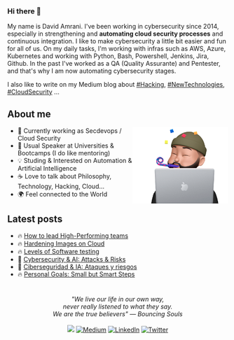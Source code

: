 ### Hi there 👋

My name is David Amrani. I've been working in cybersecurity since 2014,
especially in strengthening and **automating cloud security processes**
and continuous integration. I like to make cybersecurity a little bit 
easier and fun for all of us. On my daily tasks, I'm working with infras
such as AWS, Azure, Kubernetes and working with Python, Bash, Powershell,
Jenkins, Jira, Github. In the past I've worked as a QA (Quality Assurante)
and Pentester, and that's why I am now automating cybersecurity stages.

I also like to write on my Medium blog about 
[#Hacking](https://davidmoremad.medium.com/list/hacking-1a6c8e8ee8e8),
[#NewTechnologies](https://medium.com/@davidmoremad/list/new-technologies-484f37bcd41d),
[#CloudSecurity](https://davidmoremad.medium.com/list/cloud-security-bd7fb6a35f82) ...

## About me

<img align="right" height="175" src="party_working.png">

* 💼 Currently working as Secdevops / Cloud Security
* 🎤 Usual Speaker at Universities & Bootcamps (I do like mentoring)
* 💡 Studing & Interested on Automation & Artificial Intelligence
* ☕ Love to talk about Philosophy, Technology, Hacking, Cloud...
* 🌍 Feel connected to the World

## Latest posts

- 🔥 [How to lead High-Performing teams](https://medium.com/geekculture/how-to-lead-high-performing-teams-96d415b1d920)
- 🔥 [Hardening Images on Cloud](https://medium.com/swlh/hardening-images-on-cloud-b4269944ee6c?sk=e4b101a5a8aca61e825915c686eefbd7)
- 🔥 [Levels of Software testing](https://medium.com/swlh/levels-of-software-testing-b943ce41a2c7?sk=2abeb1b32c6fbe26b23c8d7f300d1a37)<!-- BLOG-POST-LIST:START -->
 - 🍺 [Cybersecurity &amp; AI: Attacks &amp; Risks](https://medium.com/swlh/cybersecurity-ai-attacks-risks-c964d53ec7ad?source=rss-1cc1eb754cc6------2)
 - 🚀 [Ciberseguridad &amp; IA: Ataques y riesgos](https://medium.com/la-region-vulnerable/ciberseguridad-ia-ataques-y-riesgos-f990b732af59?source=rss-1cc1eb754cc6------2)
 - 🔥 [Personal Goals: Small but Smart Steps](https://medium.com/geekculture/personal-goals-small-but-smart-steps-b5b3e9f33b1c?source=rss-1cc1eb754cc6------2)<!-- BLOG-POST-LIST:END -->

#

<p align="center">
<i>
"We live our life in our own way,<br>
never really listened to what they say. <br>
We are the true believers" — Bouncing Souls
</i>

<br>
<br>
<a target="_blank" href="mailto:davidmoremad@gmail.com"><img src="https://img.shields.io/badge/-Email-D14836?style=for-the-badge&logo=Gmail&logoColor=white"></img></a>
<a target="_blank" href="https://medium.com/@davidmoremad"><img alt="Medium" src="https://img.shields.io/badge/medium-%2312100E.svg?&style=for-the-badge&logo=medium&logoColor=white" /></a>
<a target="_blank" href="https://linkedin.com/in/david-amrani"><img alt="LinkedIn" src="https://img.shields.io/badge/linkedin-%230077B5.svg?&style=for-the-badge&logo=linkedin&logoColor=white" /></a>
<a target="_blank" href="https://twitter.com/davidmoremad"><img alt="Twitter" src="https://img.shields.io/badge/twitter-%231DA1F2.svg?&style=for-the-badge&logo=twitter&logoColor=white" /></a>
<br>

</p> 

